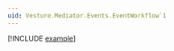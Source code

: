 ```yaml
---
uid: Vesture.Mediator.Events.EventWorkflow`1
---
```


[!INCLUDE [example](../Fragments/workflow-wip-disclaimer.md)]
